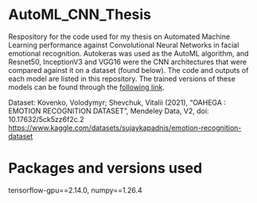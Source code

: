 # AutoML_CNN_Thesis
Respository for the code used for my thesis on Automated Machine Learning performance against Convolutional Neural Networks in facial emotional recognition.
Autokeras was used as the AutoML algorithm, and Resnet50, InceptionV3 and VGG16 were the CNN architectures that were compared against it on a dataset (found below).
The code and outputs of each model are listed in this repository.
The trained versions of these models can be found through the [following link](https://www.mediafire.com/folder/ereyg4tjfqa0m/Trained_models).

Dataset: Kovenko, Volodymyr; Shevchuk, Vitalii (2021), “OAHEGA : EMOTION RECOGNITION DATASET”, Mendeley Data, V2, doi: 10.17632/5ck5zz6f2c.2
https://www.kaggle.com/datasets/sujaykapadnis/emotion-recognition-dataset


# Packages and versions used

tensorflow-gpu==2.14.0, numpy==1.26.4
